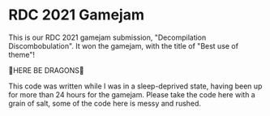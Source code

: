 # RDC 2021 Gamejam
This is our RDC 2021 gamejam submission, "Decompilation Discombobulation". It won the gamejam, with the title of "Best use of theme"!

🐉HERE BE DRAGONS🐉

This code was written while I was in a sleep-deprived state, having been up for more than 24 hours for the gamejam. Please take the code here with a grain of salt, some of the code here is messy and rushed.
